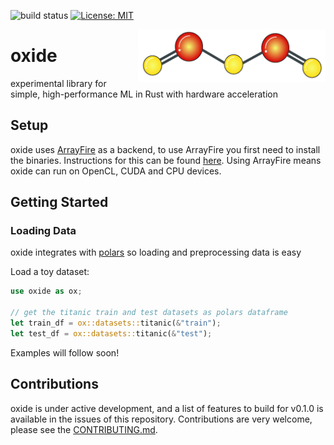 ![build status](https://github.com/benjaminjellis/oxide/actions/workflows/rust.yml/badge.svg)
[![License: MIT](https://img.shields.io/badge/License-MIT-yellow.svg)](https://opensource.org/licenses/MIT)

[<img align="right" src="docs/static/logo.png" width="300">](#)
# oxide 
experimental library for simple, high-performance ML in Rust with hardware acceleration
## Setup

oxide uses [ArrayFire](https://github.com/arrayfire/arrayfire-rust) as a backend, to use ArrayFire you first need to install the binaries.
Instructions for this can be found [here](https://github.com/arrayfire/arrayfire-rust#use-from-cratesio--). Using ArrayFire means oxide can run on OpenCL, CUDA and CPU devices.

## Getting Started

### Loading Data 

oxide integrates with [polars](https://docs.rs/polars/0.14.2/polars/) so loading and preprocessing data is easy

Load a toy dataset:
```rust
use oxide as ox;

// get the titanic train and test datasets as polars dataframe
let train_df = ox::datasets::titanic(&"train");
let test_df = ox::datasets::titanic(&"test");

```
Examples will follow soon!

## Contributions

oxide is under active development, and a list of features to build for v0.1.0 is available in the issues of this repository. 
Contributions are very welcome, please see the [CONTRIBUTING.md]().
